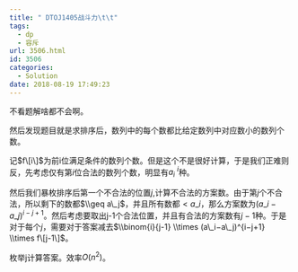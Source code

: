 ```yaml
---
title: " DTOJ1405战斗力\t\t"
tags:
  - dp
  - 容斥
url: 3506.html
id: 3506
categories:
  - Solution
date: 2018-08-19 17:49:23
---
```


不看题解啥都不会啊。

然后发现题目就是求排序后，数列中的每个数都比给定数列中对应数小的数列个数。

记$f\[i\]$为前i位满足条件的数列个数。但是这个不是很好计算，于是我们正难则反，先考虑仅有第$i$位合法的数列个数，明显有$a_i  \ {}^i$种。

然后我们暴枚排序后第一个不合法的位置$j$,计算不合法的方案数。由于第$j$个不合法，所以剩下的数都$\\geq a\_j$，并且所有数都$<a\_i$，那么方案数为$(a\_i−a\_j)^{i−j+1}$。然后考虑要取出j-1个合法位置，并且有合法的方案数有$j-1$种。于是对于每个$j$，需要对于答案减去$\\binom{i}{j-1} \\times (a\_i−a\_j)^{i−j+1} \\times f\[j-1\]$。

枚举j计算答案。效率$O(n^2)$。
